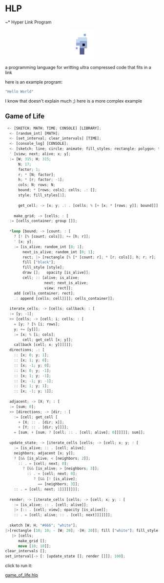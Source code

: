 # HLP

~\* Hyper Link Program

<p align="center">
<img width="100" src="./editor/assets/images/icon-512.png"/>
</p>
a programming language for writting ultra compressed code that fits in a link

here is an example program:

```rs
"Hello World"
```

I know that doesn't explain much ;)
here is a more complex example

## Game of Life

```rs
 <- [SKETCH; MATH; TIME; CONSOLE] [LIBRARY];
  <- [random_int] [MATH];
  <- [set_interval; clear_intervals] [TIME];
  <- [console_log] [CONSOLE];
  <- [sketch; line; circle; animate; fill_styles; rectangle; polygon; text; write; group; add; add_to; fill; stroke; fill_style; fill_styles; draw; move; scale; rotate; opacity] [SKETCH];
  ' [view; next; alive; x; y];
  := [W; 315; H; 315;
      N; 17;
      factor; 1;
      r; * [N; factor];
      h; * [r; factor; -1];
      cols; N; rows; N;
      bound; * [rows; cols]; cells; .: [];
      style; fill_styles[1];

      get_cell; -> [x; y; .: . [cells; % [+ [x; * [rows; y]]; bound]]];

    make_grid; -> [cells; : [
  := [cells_container; group []];

  *loop [bound; -> [count; : [
    ? [! [% [count; cols]]; += [h; r]];
    ' [x; y];
    := [is_alive; random_int [0; 1];
        next_is_alive; random_int [0; 1];
        rect; |> [rectangle [% [* [count; r]; * [r; cols]]; h; r; r];
        fill ["black"];
        fill_style [style];
        draw [];   opacity [is_alive]];
        cell; :: [alive; is_alive;
                  next; next_is_alive;
                  view; rect]];
    add [cells_container; rect];
    .: append [cells; cell]]]]; cells_container]];

  iterate_cells; -> [cells; callback; : [
  := [y; -1];
  >> [cells; -> [cell; i; cells; : [
    = [y; ? [% [i; rows];
    y; += [y]]];
    := [x; % [i; cols];
        cell; get_cell [x; y]];
    callback [cell; x; y]]]]]];
  directions; .: [
    :: [x; 0; y; 1];
    :: [x; 1; y; 0];
    :: [x; -1; y; 0];
    :: [x; 0; y; -1];
    :: [x; 1; y; -1];
    :: [x; -1; y; -1];
    :: [x; 1; y; 1];
    :: [x; -1; y; 1]];

  adjacent; -> [X; Y; : [
  := [sum; 0];
  >> [directions; -> [dir; : [
    := [cell; get_cell [
      + [X; :: . [dir; x]];
      + [Y; :: . [dir; y]]]];
    = [sum; + [sum; ? [cell; :: . [cell; alive]; 0]]]]]]; sum]];

  update_state; -> [iterate_cells [cells; -> [cell; x; y; : [
    := [is_alive; :: . [cell; alive];
    neighbors; adjacent [x; y]];
    ? [&& [is_alive; < [neighbors; 2]];
      :: . = [cell; next; 0];
        ? [&& [is_alive; > [neighbors; 3]];
          :: . = [cell; next; 0];
             ? [&& [! [is_alive];
               == [neighbors; 3]];
    :: . = [cell; next; 1]]]]]]]];

  render; -> [iterate_cells [cells; -> [cell; x; y; : [
    := [is_alive; :: . [cell; alive]];
    |> [:: . [cell; view]; opacity [is_alive]];
    :: . = [cell; alive; :: . [cell; next]]]]]]];

  sketch [W; H; "#666"; "white"];
|>[rectangle [10; 10; - [W; 20]; -[H; 20]]; fill ["white"]; fill_style [fill_styles[3]]; draw []];
   |> [cells;
      make_grid [];
      move [10; 10]];
clear_intervals [];
set_interval[-> [: [update_state []; render []]]; 100];
```

click to run it:

[game_of_life.hlp](https://at-290690.github.io/sketch/?l=w4jFozvEgTvFnjvFhsOcw5%2FDnsOIxJfDnMSBxArFoDvFosOcxZ7FDYfDnMWGxQqkO8WlO8WnO8adO8aFO8WmO8WpO8WqO8aaO8aXO8SLO8aZO8WxO8WyO8aExCHGmzvGiTvGkDvGkTvGksOcxaPDnsOaYTA7YjA7YzA7eDt5w57Dglc7MzE1O0jFBk47MTc7ZDA7MTtyO8OPTjtkMMOeaDvDj3LEFS0xw55lMDtOO2bEBWcwO8OPZjA7ZcQjMDvDhsOeaTA7xoVbMcOeajA7w4N4O3k7wrbEG5HDjXjGLXnDnWcwJzM7a8QhxBuYw4JxMDvGl1vDncKpxFODcsUWlMOVw5FyxV6dwrloO3LDncOa5wCxczA7xJdbMDsxw550ygt1MDvDicWmW8ORw49yMDtyw57kALfEQGg7csQPxbFbImJsYWNrIsOexoRbaTDDnsabW8OexpJbczDDnXYwO8OHYzA7c%2BUBH3QwO2EwO3Uww53Ei1txxQqewo5oMDt2MCc0O3Eww51s5wDDd%2BYAxnnlAR%2FDhOQA1YN2MDtpO8QKmMOZeTvDlMORaTtmMMOeeTvCuXknMzvDgng7xBTkATx2MDtqMFvkANuddzBbduUBlyc2O23lAVOHeDswO3nkAN%2FECzE7eTswxgstywzEIsV9xyPIDMUkzBnMGDHDnW7kAKtYO1nlAMB4MMVPhMR4g3nmANTmAJvDjVg7wrV5MDt4w53DjVnGDHknNDvDmXgwO8ONxAWUdjA7wrV25AJXw54wJzY7eDDDnW%2FES2wwW%2BgBE%2BQCEcRXc8ssejA7bucA%2FsOUw4BzMDvDl3owOzLDncKuduUBiuQAlscalnowOzPRGsOVc%2BQBnbzOHTEnODtw%2FwCBYzDDncOJxQth5AIO5gIJxUJjxyNiMCc3O8WkW1c7SDsiIzY2NiI7IndoaXRlIsOe5QJvMTA7MTA7w45XOzLkAJCOSMQIneQCbMgnxoRbxoVbM8Od5AJuncOJaDA7azDkAniJxj3DncWiW8OexaBbw4PDmG%2FEG3AwWyczOzEwMMOe)
